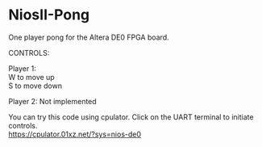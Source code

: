 # NiosII-Pong
One player pong for the Altera DE0 FPGA board.

CONTROLS:

Player 1:\
W to move up \
S to move down

Player 2: 
Not implemented

You can try this code using cpulator. Click on the UART terminal to initiate controls.  
https://cpulator.01xz.net/?sys=nios-de0
